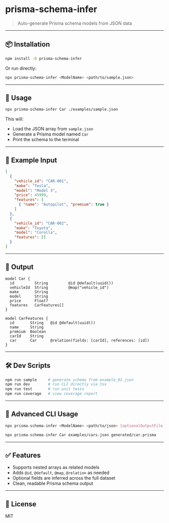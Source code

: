 # prisma-schema-infer

> Auto-generate Prisma schema models from JSON data

---

## 📦 Installation

```bash
npm install -D prisma-schema-infer
```

Or run directly:

```bash
npx prisma-schema-infer <ModelName> <path/to/sample.json>
```

---

## 🚀 Usage

```bash
npx prisma-schema-infer Car ./examples/sample.json
```

This will:
- Load the JSON array from `sample.json`
- Generate a Prisma model named `Car`
- Print the schema to the terminal

---

## 🧪 Example Input

```json
[
  {
    "vehicle_id": "CAR-001",
    "make": "Tesla",
    "model": "Model 3",
    "price": 45999,
    "features": [
      { "name": "Autopilot", "premium": true }
    ]
  },
  {
    "vehicle_id": "CAR-002",
    "make": "Toyota",
    "model": "Corolla",
    "features": []
  }
]
```

---

## 🧾 Output

```prisma
model Car {
  id         String         @id @default(uuid())
  vehicleId  String         @map("vehicle_id")
  make       String
  model      String
  price      Float?
  features   CarFeatures[]
}

model CarFeatures {
  id       String   @id @default(uuid())
  name     String
  premium  Boolean
  carId    String
  car      Car      @relation(fields: [carId], references: [id])
}
```

---

## 🛠 Dev Scripts

```bash
npm run sample     # generate schema from example_01.json
npm run dev        # run CLI directly via tsx
npm run test       # run unit tests
npm run coverage   # view coverage report
```

---

## 🧰 Advanced CLI Usage

```bash
npx prisma-schema-infer <ModelName> <path/to/json> [optionalOutputFile]
```

```bash
npx prisma-schema-infer Car examples/cars.json generated/car.prisma
```

---

## ✅ Features

- Supports nested arrays as related models
- Adds `@id`, `@default`, `@map`, `@relation` as needed
- Optional fields are inferred across the full dataset
- Clean, readable Prisma schema output

---

## 📄 License

MIT